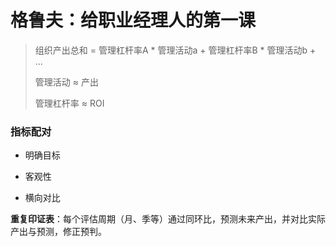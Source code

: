 # 格鲁夫：给职业经理人的第一课

> 组织产出总和 = 管理杠杆率A * 管理活动a + 管理杠杆率B * 管理活动b + ...
> 
> 
> 
> 管理活动 ≈ 产出
> 
> 管理杠杆率 ≈ ROI
> 
> 



### 指标配对

- 明确目标

- 客观性

- 横向对比





**重复印证表**：每个评估周期（月、季等）通过同环比，预测未来产出，并对比实际产出与预测，修正预判。




